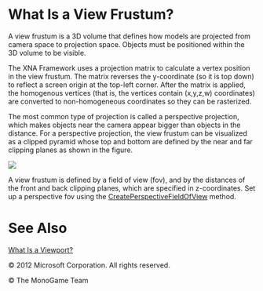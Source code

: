 

# What Is a View Frustum?

A view frustum is a 3D volume that defines how models are projected from camera space to projection space. Objects must be positioned within the 3D volume to be visible.

The XNA Framework uses a projection matrix to calculate a vertex position in the view frustum. The matrix reverses the y-coordinate (so it is top down) to reflect a screen origin at the top-left corner. After the matrix is applied, the homogenous vertices (that is, the vertices contain (x,y,z,w) coordinates) are converted to non-homogeneous coordinates so they can be rasterized.

The most common type of projection is called a perspective projection, which makes objects near the camera appear bigger than objects in the distance. For a perspective projection, the view frustum can be visualized as a clipped pyramid whose top and bottom are defined by the near and far clipping planes as shown in the figure.

![](frustum.jpg)

A view frustum is defined by a field of view (fov), and by the distances of the front and back clipping planes, which are specified in z-coordinates. Set up a perspective fov using the [CreatePerspectiveFieldOfView](O_M_Microsoft_Xna_Framework_Matrix_CreatePerspectiveFieldOfView.md) method.

# See Also

[What Is a Viewport?](WhatIs_Viewport.md)  

© 2012 Microsoft Corporation. All rights reserved.  

© The MonoGame Team